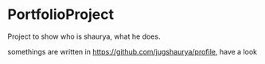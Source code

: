 # PortfolioProject
Project to show who is shaurya, what he does.


somethings are written in https://github.com/jugshaurya/profile, have a look
